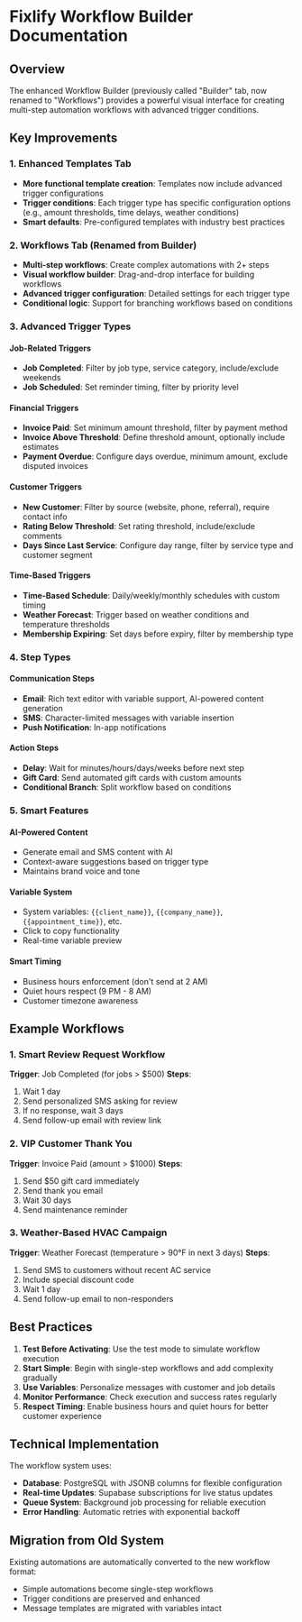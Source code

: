 # Fixlify Workflow Builder Documentation

## Overview

The enhanced Workflow Builder (previously called "Builder" tab, now renamed to "Workflows") provides a powerful visual interface for creating multi-step automation workflows with advanced trigger conditions.

## Key Improvements

### 1. Enhanced Templates Tab
- **More functional template creation**: Templates now include advanced trigger configurations
- **Trigger conditions**: Each trigger type has specific configuration options (e.g., amount thresholds, time delays, weather conditions)
- **Smart defaults**: Pre-configured templates with industry best practices

### 2. Workflows Tab (Renamed from Builder)
- **Multi-step workflows**: Create complex automations with 2+ steps
- **Visual workflow builder**: Drag-and-drop interface for building workflows
- **Advanced trigger configuration**: Detailed settings for each trigger type
- **Conditional logic**: Support for branching workflows based on conditions

### 3. Advanced Trigger Types

#### Job-Related Triggers
- **Job Completed**: Filter by job type, service category, include/exclude weekends
- **Job Scheduled**: Set reminder timing, filter by priority level

#### Financial Triggers
- **Invoice Paid**: Set minimum amount threshold, filter by payment method
- **Invoice Above Threshold**: Define threshold amount, optionally include estimates
- **Payment Overdue**: Configure days overdue, minimum amount, exclude disputed invoices

#### Customer Triggers
- **New Customer**: Filter by source (website, phone, referral), require contact info
- **Rating Below Threshold**: Set rating threshold, include/exclude comments
- **Days Since Last Service**: Configure day range, filter by service type and customer segment

#### Time-Based Triggers
- **Time-Based Schedule**: Daily/weekly/monthly schedules with custom timing
- **Weather Forecast**: Trigger based on weather conditions and temperature thresholds
- **Membership Expiring**: Set days before expiry, filter by membership type

### 4. Step Types

#### Communication Steps
- **Email**: Rich text editor with variable support, AI-powered content generation
- **SMS**: Character-limited messages with variable insertion
- **Push Notification**: In-app notifications

#### Action Steps
- **Delay**: Wait for minutes/hours/days/weeks before next step
- **Gift Card**: Send automated gift cards with custom amounts
- **Conditional Branch**: Split workflow based on conditions

### 5. Smart Features

#### AI-Powered Content
- Generate email and SMS content with AI
- Context-aware suggestions based on trigger type
- Maintains brand voice and tone

#### Variable System
- System variables: `{{client_name}}`, `{{company_name}}`, `{{appointment_time}}`, etc.
- Click to copy functionality
- Real-time variable preview

#### Smart Timing
- Business hours enforcement (don't send at 2 AM)
- Quiet hours respect (9 PM - 8 AM)
- Customer timezone awareness

## Example Workflows

### 1. Smart Review Request Workflow
**Trigger**: Job Completed (for jobs > $500)
**Steps**:
1. Wait 1 day
2. Send personalized SMS asking for review
3. If no response, wait 3 days
4. Send follow-up email with review link

### 2. VIP Customer Thank You
**Trigger**: Invoice Paid (amount > $1000)
**Steps**:
1. Send $50 gift card immediately
2. Send thank you email
3. Wait 30 days
4. Send maintenance reminder

### 3. Weather-Based HVAC Campaign
**Trigger**: Weather Forecast (temperature > 90°F in next 3 days)
**Steps**:
1. Send SMS to customers without recent AC service
2. Include special discount code
3. Wait 1 day
4. Send follow-up email to non-responders

## Best Practices

1. **Test Before Activating**: Use the test mode to simulate workflow execution
2. **Start Simple**: Begin with single-step workflows and add complexity gradually
3. **Use Variables**: Personalize messages with customer and job details
4. **Monitor Performance**: Check execution and success rates regularly
5. **Respect Timing**: Enable business hours and quiet hours for better customer experience

## Technical Implementation

The workflow system uses:
- **Database**: PostgreSQL with JSONB columns for flexible configuration
- **Real-time Updates**: Supabase subscriptions for live status updates
- **Queue System**: Background job processing for reliable execution
- **Error Handling**: Automatic retries with exponential backoff

## Migration from Old System

Existing automations are automatically converted to the new workflow format:
- Simple automations become single-step workflows
- Trigger conditions are preserved and enhanced
- Message templates are migrated with variables intact
